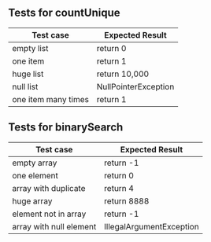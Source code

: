 ## Tests for countUnique

| Test case              |  Expected Result    |
|------------------------|---------------------|
| empty list             |  return 0           |
| one item               |  return 1           |
| huge list              |  return 10,000      |
| null list              | NullPointerException|  
| one item many times    |  return 1           |

## Tests for binarySearch

| Test case              |  Expected Result    |
|------------------------|---------------------|
| empty array            |  return -1          |
| one element            |  return 0           |
| array with duplicate   |  return 4           |
| huge array             |  return 8888        |  
| element not in array   |  return -1          |
| array with null element|IllegalArgumentException|
